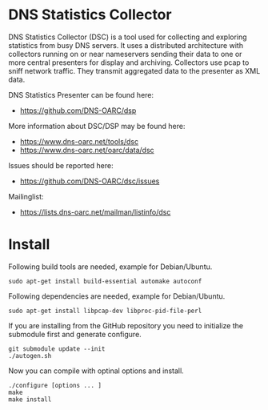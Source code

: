 # DNS Statistics Collector

DNS Statistics Collector (DSC) is a tool used for collecting and exploring
statistics from busy DNS servers.  It uses a distributed architecture with
collectors running on or near nameservers sending their data to one or more
central presenters for display and archiving.  Collectors use pcap to sniff
network traffic.  They transmit aggregated data to the presenter as XML data.

DNS Statistics Presenter can be found here:
- https://github.com/DNS-OARC/dsp

More information about DSC/DSP may be found here:
- https://www.dns-oarc.net/tools/dsc
- https://www.dns-oarc.net/oarc/data/dsc

Issues should be reported here:
- https://github.com/DNS-OARC/dsc/issues

Mailinglist:
- https://lists.dns-oarc.net/mailman/listinfo/dsc

# Install

Following build tools are needed, example for Debian/Ubuntu.

```
sudo apt-get install build-essential automake autoconf
```

Following dependencies are needed, example for Debian/Ubuntu.

```
sudo apt-get install libpcap-dev libproc-pid-file-perl
```

If you are installing from the GitHub repository you need to initialize the
submodule first and generate configure.

```
git submodule update --init
./autogen.sh
```

Now you can compile with optinal options and install.

```
./configure [options ... ]
make
make install
```

